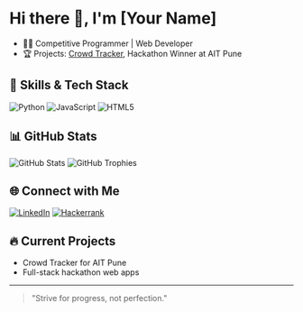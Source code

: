 # Hi there 👋, I'm [Your Name]
- 👨‍💻 Competitive Programmer | Web Developer
- 🏆 Projects: [Crowd Tracker](github.com/yourusername/crowd-tracker), Hackathon Winner at AIT Pune

## 🚀 Skills & Tech Stack
![Python](https://img.shields.io/badge/Python-3776AB?style=for-the-badge&logo=python&logoColor=white)
![JavaScript](https://img.shields.io/badge/JavaScript-F7DF1E?style=for-the-badge&logo=javascript&logoColor=black)
![HTML5](https://img.shields.io/badge/HTML5-E34F26?style=for-the-badge&logo=html5&logoColor=white)

## 📊 GitHub Stats
![GitHub Stats](https://github-readme-stats.vercel.app/api?username=yourusername&show_icons=true&theme=radical)
![GitHub Trophies](https://github-profile-trophy.vercel.app/?username=yourusername)

## 🌐 Connect with Me
[![LinkedIn](https://img.shields.io/badge/LinkedIn-blue?style=for-the-badge&logo=linkedin)](https://www.linkedin.com/in/yourprofile)
[![Hackerrank](https://img.shields.io/badge/Hackerrank-00EA6E?style=for-the-badge&logo=hackerrank&logoColor=white)](https://www.hackerrank.com/yourusername)

## 🔥 Current Projects
- Crowd Tracker for AIT Pune
- Full-stack hackathon web apps

---

> "Strive for progress, not perfection."
